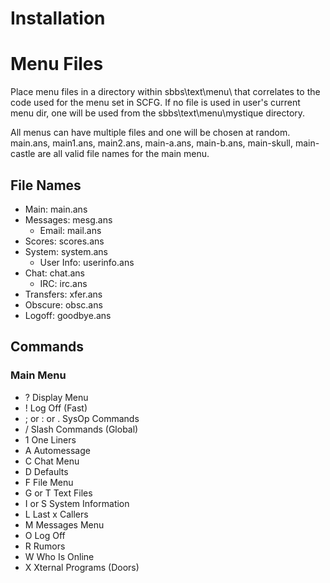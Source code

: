 # Installation

# Menu Files
Place menu files in a directory within sbbs\text\menu\ that correlates to the code used for the menu set in SCFG. If no file is used in user's current menu dir, one will be used from the sbbs\text\menu\mystique directory.

All menus can have multiple files and one will be chosen at random. main.ans, main1.ans, main2.ans, main-a.ans, main-b.ans, main-skull, main-castle are all valid file names for the main menu.

## File Names

* Main: main.ans
* Messages: mesg.ans
  * Email: mail.ans
* Scores: scores.ans
* System: system.ans
  * User Info: userinfo.ans
* Chat: chat.ans
  * IRC: irc.ans
* Transfers: xfer.ans
* Obscure: obsc.ans
* Logoff: goodbye.ans

## Commands
### Main Menu
* ? Display Menu 
* ! Log Off (Fast)
* ; or : or . SysOp Commands
* / Slash Commands (Global)
* 1 One Liners
* A Automessage
* C Chat Menu
* D Defaults
* F File Menu
* G or T Text Files
* I or S System Information
* L Last x Callers
* M Messages Menu
* O Log Off
* R Rumors
* W Who Is Online
* X Xternal Programs (Doors)

